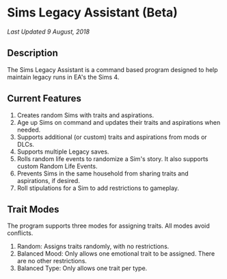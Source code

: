 # Sims Legacy Assistant (Beta)
*Last Updated 9 August, 2018*<br/>

## Description
The Sims Legacy Assistant is a command based program designed to help maintain legacy runs in EA's the Sims 4.

## Current Features
1. Creates random Sims with traits and aspirations.
2. Age up Sims on command and updates their traits and aspirations when needed.
3. Supports additional (or custom) traits and aspirations from mods or DLCs.
4. Supports multiple Legacy saves.
5. Rolls random life events to randomize a Sim's story. It also supports custom Random Life Events.
6. Prevents Sims in the same household from sharing traits and aspirations, if desired.
7. Roll stipulations for a Sim to add restrictions to gameplay.

## Trait Modes
The program supports three modes for assigning traits. All modes avoid conflicts.
1. Random: Assigns traits randomly, with no restrictions.
2. Balanced Mood: Only allows one emotional trait to be assigned. There are no other restrictions.
3. Balanced Type: Only allows one trait per type.